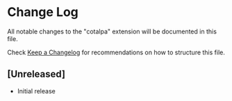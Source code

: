 # Change Log

All notable changes to the "cotalpa" extension will be documented in this file.

Check [Keep a Changelog](http://keepachangelog.com/) for recommendations on how to structure this file.

## [Unreleased]

- Initial release
